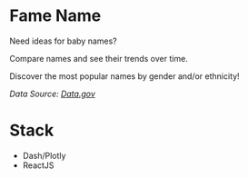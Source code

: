 # Fame Name

Need ideas for baby names?

Compare names and see their trends over time.

Discover the most popular names by gender and/or ethnicity!

_Data Source: [Data.gov](https://catalog.data.gov/dataset/most-popular-baby-names-by-sex-and-mothers-ethnic-group-new-york-city-8c742)_

# Stack

-   Dash/Plotly
-   ReactJS
